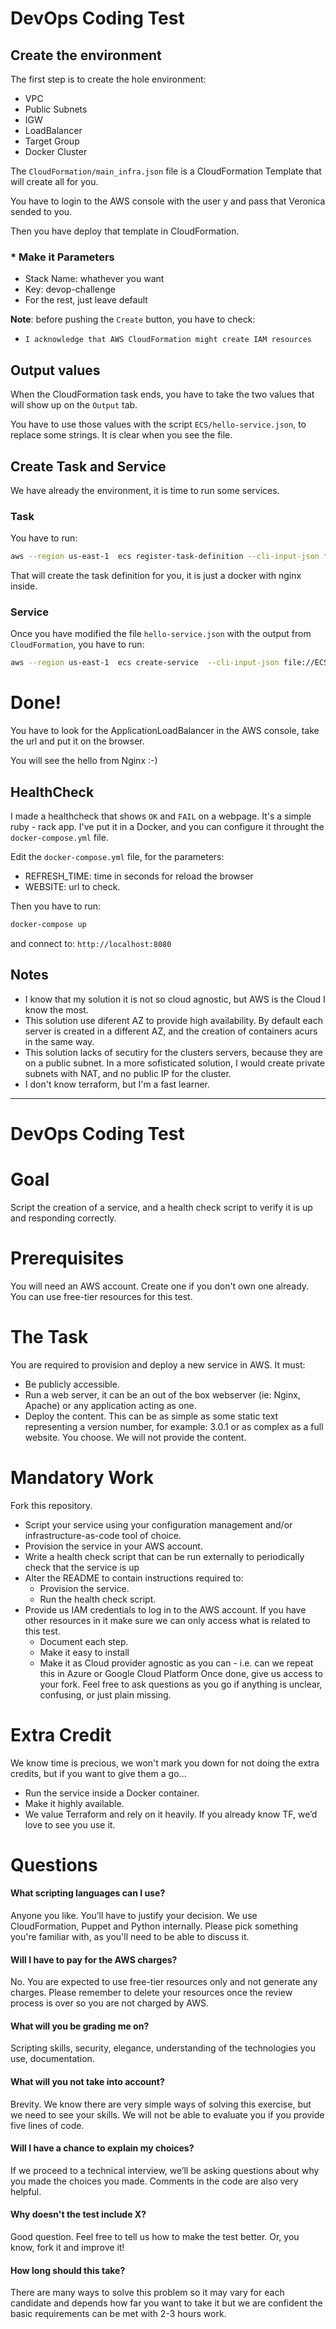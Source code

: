 # DevOps Coding Test

## Create the environment

The first step is to create the hole environment:
* VPC
* Public Subnets
* IGW
* LoadBalancer
* Target Group
* Docker Cluster

The `CloudFormation/main_infra.json` file is a CloudFormation Template that will create all for you.

You have to login to the AWS console with the user y and pass that Veronica sended to you.

Then you have deploy that template in CloudFormation.

### * Make it Parameters
* Stack Name: whathever you want
* Key: devop-challenge
* For the rest, just leave default


**Note**: before pushing the `Create` button, you have to check:
* `I acknowledge that AWS CloudFormation might create IAM resources` 


## Output values

When the CloudFormation task ends, you have to take the two values that will show up on the `Output` tab.

You have to use those values with the script `ECS/hello-service.json`, to replace some strings. It is clear when you see the file.


## Create Task and Service

We have already the environment, it is time to run some services.

### Task

You have to run:

```bash
aws --region us-east-1  ecs register-task-definition --cli-input-json file://ECS/hello-task.json

```

That will create the task definition for you, it is just a docker with nginx inside.

### Service

Once you have modified the file `hello-service.json` with the output from `CloudFormation`, you have to run:

```bash
aws --region us-east-1  ecs create-service  --cli-input-json file://ECS/hello-service.json
```

# Done!

You have to look for the ApplicationLoadBalancer in the AWS console, take the url and put it on the browser.

You will see the hello from Nginx :-)


## HealthCheck

I made a healthcheck that shows `OK` and `FAIL` on a webpage. It's a simple ruby - rack app.
I've put it in a Docker, and you can configure it throught the `docker-compose.yml` file.

Edit the `docker-compose.yml` file, for the parameters:
* REFRESH_TIME: time in seconds for reload the browser
* WEBSITE: url to check.

Then you have to run:
```bash
docker-compose up
```

and connect to: `http://localhost:8080`


## Notes
* I know that my solution it is not so cloud agnostic, but AWS is the Cloud I know the most.
* This solution use diferent AZ to provide high availability. By default each server is created in a different AZ, and the creation of containers acurs in the same way.
* This solution lacks of secutiry for the clusters servers, because they are on a public subnet. In a more sofisticated solution, I would create private subnets with NAT, and no public IP for the cluster.
* I don't know terraform, but I'm a fast learner.


------------------------------------------------------------------------------------------------------------------------------



DevOps Coding Test
==================

# Goal

Script the creation of a service, and a health check script to verify it is up and responding correctly.

# Prerequisites

You will need an AWS account. Create one if you don't own one already. You can use free-tier resources for this test.

# The Task

You are required to provision and deploy a new service in AWS. It must:

* Be publicly accessible.
* Run a web server, it can be an out of the box webserver (ie: Nginx, Apache) or any application acting as one.
* Deploy the content. This can be as simple as some static text representing a version number, for example:
3.0.1
or as complex as a full website. You choose. We will not provide the content.

# Mandatory Work

Fork this repository.

* Script your service using your configuration management and/or infrastructure-as-code tool of choice.
* Provision the service in your AWS account.
* Write a health check script that can be run externally to periodically check that the service is up 
* Alter the README to contain instructions required to:
  * Provision the service.
  * Run the health check script.
* Provide us IAM credentials to log in to the AWS account. If you have other resources in it make sure we can only access what is related to this test.
  * Document each step.
  * Make it easy to install
  * Make it as Cloud provider agnostic as you can - i.e. can we repeat this in Azure or Google Cloud Platform
Once done, give us access to your fork. Feel free to ask questions as you go if anything is unclear, confusing, or just plain missing.

# Extra Credit

We know time is precious, we won't mark you down for not doing the extra credits, but if you want to give them a go...

* Run the service inside a Docker container.
* Make it highly available.
* We value Terraform and rely on it heavily. If you already know TF, we’d love to see you use it.

# Questions

#### What scripting languages can I use?

Anyone you like. You’ll have to justify your decision. We use CloudFormation, Puppet and Python internally. Please pick something you're familiar with, as you'll need to be able to discuss it.

#### Will I have to pay for the AWS charges?

No. You are expected to use free-tier resources only and not generate any charges. Please remember to delete your resources once the review process is over so you are not charged by AWS.

#### What will you be grading me on?

Scripting skills, security, elegance, understanding of the technologies you use, documentation.

#### What will you not take into account?

Brevity. We know there are very simple ways of solving this exercise, but we need to see your skills. We will not be able to evaluate you if you provide five lines of code.

#### Will I have a chance to explain my choices?

If we proceed to a technical interview, we’ll be asking questions about why you made the choices you made. Comments in the code are also very helpful.

#### Why doesn't the test include X?

Good question. Feel free to tell us how to make the test better. Or, you know, fork it and improve it!

#### How long should this take?
There are many ways to solve this problem so it may vary for each candidate and depends how far you want to take it but we are confident the basic requirements can be met with 2-3 hours work.
